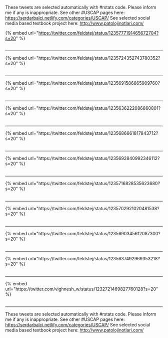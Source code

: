 

These tweets are selected automatically with #rstats code. Please inform me if any is inappropriate.
See other #USCAP pages here: https://serdarbalci.netlify.com/categories/USCAP/ 
See selected social media based textbook project here: http://www.patolojinotlari.com/

{% embed url="https://twitter.com/feldstej/status/1235777191465672704?s=20" %}<br>
<br>
<hr>
{% embed url="https://twitter.com/feldstej/status/1235724352743780352?s=20" %}<br>
<br>
<hr>
{% embed url="https://twitter.com/feldstej/status/1235691586865909760?s=20" %}<br>
<br>
<hr>
{% embed url="https://twitter.com/feldstej/status/1235636222086860801?s=20" %}<br>
<br>
<hr>
{% embed url="https://twitter.com/feldstej/status/1235686661817843712?s=20" %}<br>
<br>
<hr>
{% embed url="https://twitter.com/feldstej/status/1235692840992346112?s=20" %}<br>
<br>
<hr>
{% embed url="https://twitter.com/feldstej/status/1235716828535623680?s=20" %}<br>
<br>
<hr>
{% embed url="https://twitter.com/feldstej/status/1235702921020481538?s=20" %}<br>
<br>
<hr>
{% embed url="https://twitter.com/feldstej/status/1235690345612087300?s=20" %}<br>
<br>
<hr>
{% embed url="https://twitter.com/feldstej/status/1235637492969353218?s=20" %}<br>
<br>
<hr>
{% embed url="https://twitter.com/vighnesh_w/status/1232721469827760128?s=20" %}<br>
<br>
<hr>


These tweets are selected automatically with #rstats code. Please inform me if any is inappropriate.
See other #USCAP pages here: https://serdarbalci.netlify.com/categories/USCAP/ 
See selected social media based textbook project here: http://www.patolojinotlari.com/
